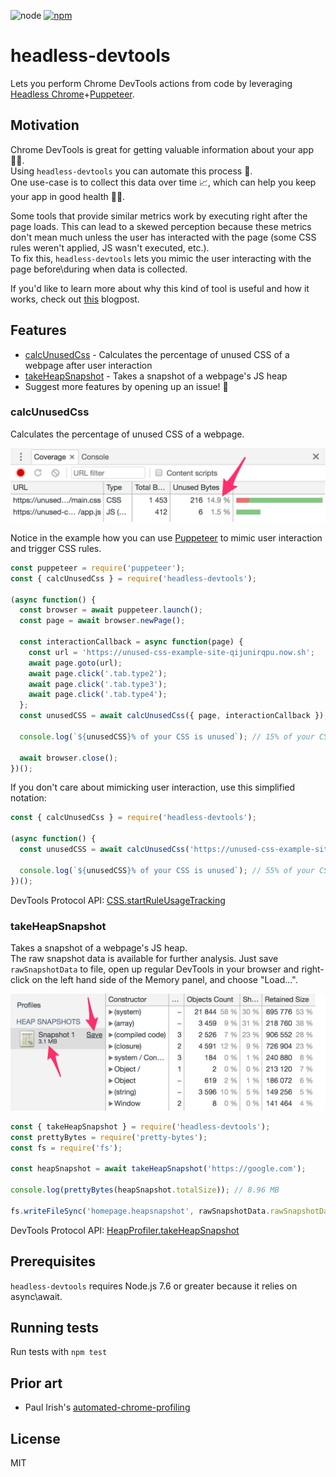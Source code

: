 ![node](https://img.shields.io/node/v/headless-devtools.svg)
[![npm](https://img.shields.io/npm/v/headless-devtools.svg)](https://www.npmjs.com/package/headless-devtools)

# headless-devtools

Lets you perform Chrome DevTools actions from code by leveraging [Headless Chrome](https://developers.google.com/web/updates/2017/04/headless-chrome)+[Puppeteer](https://github.com/GoogleChrome/puppeteer).

## Motivation

Chrome DevTools is great for getting valuable information about your app 🕵️‍♂️.  
Using `headless-devtools` you can automate this process 🤖.  
One use-case is to collect this data over time 📈, which can help you keep your app in good health 👩‍⚕️.

Some tools that provide similar metrics work by executing right after the page loads. This can lead to a skewed perception because these metrics don't mean much unless the user has interacted with the page (some CSS rules weren't applied, JS wasn't executed, etc.).  
To fix this, `headless-devtools` lets you mimic the user interacting with the page before\during when data is collected.

If you'd like to learn more about why this kind of tool is useful and how it works, check out [this](http://blog.cowchimp.com/monitoring-unused-css-by-unleashing-the-devtools-protocol/) blogpost.

## Features

- [calcUnusedCss](#calcunusedcss) - Calculates the percentage of unused CSS of a webpage after user interaction
- [takeHeapSnapshot](#takeheapsnapshot) - Takes a snapshot of a webpage's JS heap
- Suggest more features by opening up an issue! 🎉

### calcUnusedCss

Calculates the percentage of unused CSS of a webpage.

![Coverage tab](/screenshots/calcUnusedCss.png)

Notice in the example how you can use [Puppeteer](https://github.com/GoogleChrome/puppeteer) to mimic user interaction and trigger CSS rules.

```javascript
const puppeteer = require('puppeteer');
const { calcUnusedCss } = require('headless-devtools');

(async function() {
  const browser = await puppeteer.launch();
  const page = await browser.newPage();

  const interactionCallback = async function(page) {
    const url = 'https://unused-css-example-site-qijunirqpu.now.sh';
    await page.goto(url);
    await page.click('.tab.type2');
    await page.click('.tab.type3');
    await page.click('.tab.type4');
  };
  const unusedCSS = await calcUnusedCss({ page, interactionCallback });

  console.log(`${unusedCSS}% of your CSS is unused`); // 15% of your CSS is unused

  await browser.close();
})();
```

If you don't care about mimicking user interaction, use this simplified notation:

```javascript
const { calcUnusedCss } = require('headless-devtools');

(async function() {
  const unusedCSS = await calcUnusedCss('https://unused-css-example-site-qijunirqpu.now.sh');

  console.log(`${unusedCSS}% of your CSS is unused`); // 55% of your CSS is unused
})();
```

DevTools Protocol API: [CSS.startRuleUsageTracking](https://chromedevtools.github.io/devtools-protocol/tot/CSS/#method-startRuleUsageTracking)

### takeHeapSnapshot

Takes a snapshot of a webpage's JS heap.  
The raw snapshot data is available for further analysis. Just save `rawSnapshotData` to file, open up regular DevTools in your browser and right-click on the left hand side of the Memory panel, and choose "Load...".

![Heap snapshot](/screenshots/takeHeapSnapshot.png)

```javascript
const { takeHeapSnapshot } = require('headless-devtools');
const prettyBytes = require('pretty-bytes');
const fs = require('fs');

const heapSnapshot = await takeHeapSnapshot('https://google.com');

console.log(prettyBytes(heapSnapshot.totalSize)); // 8.96 MB

fs.writeFileSync('homepage.heapsnapshot', rawSnapshotData.rawSnapshotData, 'utf8');
```

DevTools Protocol API: [HeapProfiler.takeHeapSnapshot](https://chromedevtools.github.io/devtools-protocol/tot/HeapProfiler/#method-takeHeapSnapshot)

## Prerequisites

`headless-devtools` requires Node.js 7.6 or greater because it relies on async\await.

## Running tests

Run tests with `npm test`

## Prior art

* Paul Irish's [automated-chrome-profiling](https://github.com/paulirish/automated-chrome-profiling)

## License

MIT
